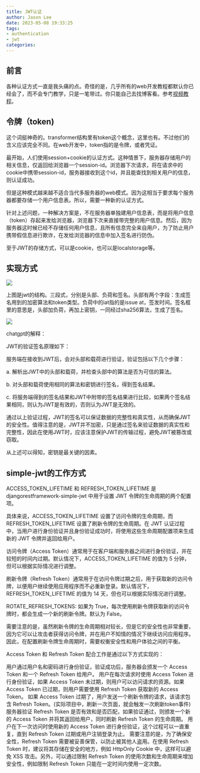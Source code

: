 ```yaml
---
title: JWT认证
author: Jason Lee
date: 2023-05-08 19:33:25
tags: 
- authentication
- jwt
categories:
---
```


## 前言

各种认证方式一直是我头痛的点。奇怪的是，几乎所有的web开发教程都默认你已经会了，而不会专门教学，只是一笔带过。你只能自己去找博客看。参考[视频教程](https://www.youtube.com/watch?v=soGRyl9ztjI&ab_channel=JavaBrains)。

## 令牌（token)

这个词挺神奇的。transformer结构里有token这个概念，这里也有。不过他们的含义应该完全不同。在web开发中，token指的是令牌，或者凭证。

最开始，人们使用session+cookie的认证方式。这种情景下，服务器存储用户的相关信息，仅返回给浏览器一个session-id。浏览器下次请求，将在请求中的cookie中携带session-id，服务器接收到这个id，并且能查找到相关用户的信息，则认证成功。

但是这种模式越来越不适合当代多服务器的web模式。因为这相当于要求每个服务器都要存储一个用户信息表。所以，需要一种新的认证方式。

针对上述问题，一种解决方案是，不在服务器单独建用户信息表，而是将用户信息（token）存起来发给浏览器，浏览器下次来直接带完整的用户信息。然后，因为服务器这时候已经不存储任何用户信息，且所有信息完全来自用户，为了防止用户携带假信息进行欺诈，在发给浏览器的信息中加入签名进行防伪。

至于JWT的存储方式，可以是cookie，也可以是localstorage等。

## 实现方式

![](https://fastly.jsdelivr.net/gh/li199-code/blog-imgs@main/16835504248481683550424778.png)

上图是jwt的结构。三段式，分别是头部、负荷和签名。头部有两个字段：生成签名用到的加密算法和token类型。负荷中的iat指的是issue at，签发时间。签名框里的意思是，头部加负荷，再加上密钥，一同经过sha256算法，生成了签名。

![](https://fastly.jsdelivr.net/gh/li199-code/blog-imgs@main/16835498537981683549853156.png)

chatgpt的解释：

JWT的验证签名原理如下：

服务端在接收到JWT后，会对头部和载荷进行验证，验证包括以下几个步骤：

a. 解析出JWT中的头部和载荷，并检查头部中的算法是否为可信的算法。

b. 对头部和载荷使用相同的算法和密钥进行签名，得到签名结果。

c. 将服务端得到的签名结果和JWT中附带的签名结果进行比较，如果两个签名结果相同，则认为JWT是有效的，否则认为JWT是无效的。

通过以上验证过程，JWT的签名可以保证数据的完整性和真实性，从而确保JWT的安全性。值得注意的是，JWT并不加密，只是通过签名来验证数据的真实性和完整性，因此在使用JWT时，应该注意保护JWT的传输过程，避免JWT被篡改或窃取。

从上述可以得知，密钥是最关键的因素。

## simple-jwt的工作方式

ACCESS_TOKEN_LIFETIME 和 REFRESH_TOKEN_LIFETIME 是 djangorestframework-simple-jwt 中用于设置 JWT 令牌的生命周期的两个配置项。

具体来说，ACCESS_TOKEN_LIFETIME 设置了访问令牌的生命周期，而 REFRESH_TOKEN_LIFETIME 设置了刷新令牌的生命周期。在 JWT 认证过程中，当用户进行身份验证并且身份验证成功时，将使用这些生命周期配置项来生成新的 JWT 令牌并返回给用户。

访问令牌（Access Token）通常用于在客户端和服务器之间进行身份验证，并在较短的时间内过期。默认情况下，ACCESS_TOKEN_LIFETIME 的值为 5 分钟，但可以根据实际情况进行调整。

刷新令牌（Refresh Token）通常用于在访问令牌过期之后，用于获取新的访问令牌，以便用户继续使用应用程序而不必重新登录。默认情况下，REFRESH_TOKEN_LIFETIME 的值为 14 天，但也可以根据实际情况进行调整。

ROTATE_REFRESH_TOKENS: 如果为 True，每次使用刷新令牌获取新的访问令牌时，都会生成一个新的刷新令牌。默认为 False。

需要注意的是，虽然刷新令牌的生命周期相对较长，但是它的安全性也非常重要，因为它可以让攻击者获得访问令牌，并在用户不知情的情况下继续访问应用程序。因此，在配置刷新令牌生命周期时，需要权衡安全性和用户体验之间的平衡。

Access Token 和 Refresh Token 配合工作是通过以下方式实现的：

用户通过用户名和密码进行身份验证，验证成功后，服务器会颁发一个 Access Token 和一个 Refresh Token 给用户。
用户在每次请求时使用 Access Token 进行身份验证，如果 Access Token 未过期，则用户可以访问请求的资源。如果 Access Token 已过期，则用户需要使用 Refresh Token 获取新的 Access Token。
如果 Access Token 过期了，用户发送一个刷新令牌的请求，该请求包含 Refresh Token。(实际项目中，刷新一次页面，就会触发一次刷新token事件)
服务器验证 Refresh Token 是否有效和是否匹配，如果验证通过，则颁发一个新的 Access Token 并将其返回给用户，同时刷新 Refresh Token 的生命周期。
用户在下一次访问时使用新的 Access Token 进行身份验证，这个过程可以一直重复，直到 Refresh Token 过期或用户注销登录为止。
需要注意的是，为了确保安全性，Refresh Token 需要被妥善保管，以防止被其他人盗用。在使用 Refresh Token 时，建议将其存储在安全的地方，例如 HttpOnly Cookie 中，这样可以避免 XSS 攻击。另外，可以通过限制 Refresh Token 的使用次数和生命周期来增加安全性，例如限制 Refresh Token 只能在一定时间内使用一定次数。